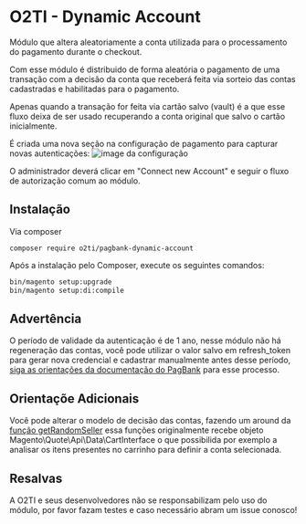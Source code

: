 # O2TI - Dynamic Account

Módulo que altera aleatoriamente a conta utilizada para o processamento do pagamento durante o checkout.

Com esse módulo é distribuido de forma aleatória o pagamento de uma transação com a decisão da conta que receberá feita via sorteio das contas cadastradas e habilitadas para o pagamento.

Apenas quando a transação for feita via cartão salvo (vault) é a que esse fluxo deixa de ser usado recuperando a conta original que salvo o cartão inicialmente.

É criada uma nova seção na configuração de pagamento para capturar novas autenticações:
![image da configuração](https://github.com/elisei/pagbank-dynamic-account/assets/1786389/bac5180e-fea3-4389-8637-5f7af504442b)

O administrador deverá clicar em "Connect new Account" e seguir o fluxo de autorização comum ao módulo.

## Instalação

Via composer

```ssh
composer require o2ti/pagbank-dynamic-account
```

Após a instalação pelo Composer, execute os seguintes comandos:

```sh
bin/magento setup:upgrade
bin/magento setup:di:compile
```

## Advertência
O período de validade da autenticação é de 1 ano, nesse módulo não há regeneração das contas, você pode utilizar o valor salvo em refresh_token para gerar nova credencial e cadastrar manualmente antes desse período, [siga as orientações da documentação do PagBank](https://dev.pagbank.uol.com.br/reference/renovar-access-token) para esse processo.


## Orientaçõe Adicionais

Você pode alterar o modelo de decisão das contas, fazendo um around da [função getRandomSeller](https://github.com/elisei/pagbank-dynamic-account/blob/main/Helper/Data.php#L90) essa funções originalmente recebe objeto Magento\Quote\Api\Data\CartInterface o que possibilida por exemplo a analisar os itens presentes no carrinho para definir a conta selecionada.

## Resalvas

A O2TI e seus desenvolvedores não se responsabilizam pelo uso do módulo, por favor fazam testes e caso necessário abram um issue conosco!